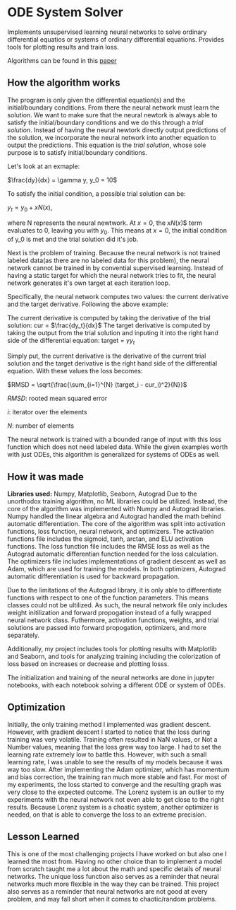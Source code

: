 # ODE System Solver
Implements unsupervised learning neural networks to solve ordinary differential equatios or systems of ordinary differential equations.
Provides tools for plotting results and train loss.

Algorithms can be found in this [paper](https://arxiv.org/pdf/physics/9705023)

## How the algorithm works
The program is only given the differential equation(s) and the initial/boundary conditions. From there the neural network must learn the solution. We want to make sure that the neural newtork is always able to satisfy the initial/boundary conditions and we do this through a *trial solution*. Instead of having the neural newtork directly output predictions of the solution, we incorporate the neural network into another equation to output the predictions. This equation is the *trial solution*, whose sole purpose is to satisfy initial/boundary conditions.

Let's look at an exmaple:

$\frac{dy}{dx} = \gamma y, y_0 = 10$

To satisfy the initial condition, a possible trial solution can be:

$y_t = y_0 + xN(x)$,

where N represents the neural newtwork.
At $x=0$, the $xN(x)$$ term evaluates to 0, leaving you with $y_0$. This means at $x=0$, the initial condition of y_0 is met and the trial solution did it's job.

Next is the problem of training. Because the neural network is not trained labeled data(as there are no labeled data for this problem), the neural network cannot be trained in by convential supervised learning. Instead of having a static target for which the neural network tries to fit, the neural network generates it's own target at each iteration loop. 

Specifically, the neural network computes two values: the current derivative and the target derivative. Following the above example:

The current derivative is computed by taking the derivative of the trial solution: cur = $\frac{dy_t}{dx}$
The target derivative is computed by taking the output from the trial solution and inputing it into the right hand side of the differential equation: target = $\gamma y_t$

Simply put, the current derivative is the derivative of the current trial solution and the target derivative is the right hand side of the differential equation. With these values the loss becomes:

$RMSD = \sqrt{\frac{\sum_{i=1}^{N} (target_i - cur_i)^2\}{N}}$

$RMSD$: rooted mean squared error

$i$: iterator over the elements

$N$: number of elements

The neural network is trained with a bounded range of input with this loss function which does not need labeled data. While the given examples worth with just ODEs, this algorithm is generalized for systems of ODEs as well.

## How it was made
**Libraries used:** Numpy, Matplotlib, Seaborn, Autograd
Due to the unorthodox training algorithm, no ML libraries could be utilized. Instead, the core of the algorithm was implemented with Numpy and Autograd libraries. Numpy handled the linear algebra and Autograd handled the math behind automatic differentiation. The core of the algorithm was split into activation functions, loss function, neural network, and optimizers. The activation functions file includes the sigmoid, tanh, arctan, and ELU activation functions. The loss function file includes the RMSE loss as well as the Autograd automatic differentian function needed for the loss calculation. The optimizers file includes implementations of gradient descent as well as Adam, which are used for training the models. In both optimizers, Autograd automatic differentiation is used for backward propagation.

Due to the limitations of the Autograd library, it is only able to differentiate functions with respect to one of the function parameters. This means classes could not be ultilized. As such, the neural network file only includes weight initilization and forward propogation instead of a fully wrapped neural network class. Futhermore, activation functions, weights, and trial solutions are passed into forward propogation, optimizers, and more separately.

Additionally, my project includes tools for plotting results with Matplotlib and Seaborn, and tools for analyzing training including the colorization of loss based on increases or decrease and plotting losss.

The initialization and training of the neural networks are done in jupyter notebooks, with each notebook solving a different ODE or system of ODEs.

## Optimization
Initially, the only training method I implemented was gradient descent. However, with gradient descent I started to notice that the loss during training was very volatile. Training often resulted in NaN values, or Not a Number values, meaning that the loss grew way too large. I had to set the learning rate extremely low to battle this. However, with such a small learning rate, I was unable to see the results of my models because it was way too slow. After implementing the Adam optimizer, which has momentum and bias correction, the training ran much more stable and fast. For most of my experiments, the loss started to converge and the resulting graph was very close to the expected outcome. The Lorenz system is an outlier to my experiments with the neural network not even able to get close to the right results. Because Lorenz system is a choatic system, another optimizer is needed, on that is able to converge the loss to an extreme precision.

## Lesson Learned
This is one of the most challenging projects I have worked on but also one I learned the most from. Having no other choice than to implement a model from scratch taught me a lot about the math and specific details of neural networks. The unique loss function also serves as a reminder that neural networks much more flexible in the way they can be trained. This project also serves as a reminder that neural networks are not good at every problem, and may fall short when it comes to chaotic/random problems.